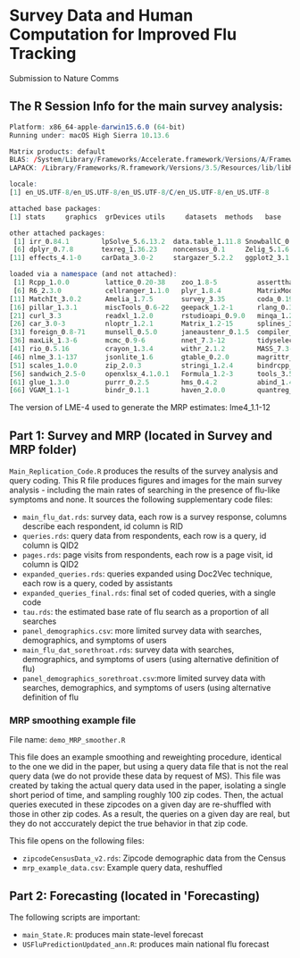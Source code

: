 # Survey Data and Human Computation for Improved Flu Tracking
Submission to Nature Comms

## The R Session Info for the main survey analysis: 
```R version 3.5.2 (2018-12-20)
Platform: x86_64-apple-darwin15.6.0 (64-bit)
Running under: macOS High Sierra 10.13.6

Matrix products: default
BLAS: /System/Library/Frameworks/Accelerate.framework/Versions/A/Frameworks/vecLib.framework/Versions/A/libBLAS.dylib
LAPACK: /Library/Frameworks/R.framework/Versions/3.5/Resources/lib/libRlapack.dylib

locale:
[1] en_US.UTF-8/en_US.UTF-8/en_US.UTF-8/C/en_US.UTF-8/en_US.UTF-8

attached base packages:
[1] stats     graphics  grDevices utils     datasets  methods   base     

other attached packages:
 [1] irr_0.84.1        lpSolve_5.6.13.2  data.table_1.11.8 SnowballC_0.6.0   tidytext_0.2.2   
 [6] dplyr_0.7.8       texreg_1.36.23    noncensus_0.1     Zelig_5.1.6.1     survival_2.43-3  
[11] effects_4.1-0     carData_3.0-2     stargazer_5.2.2   ggplot2_3.1.0    

loaded via a namespace (and not attached):
 [1] Rcpp_1.0.0         lattice_0.20-38    zoo_1.8-5          assertthat_0.2.0   lmtest_0.9-37     
 [6] R6_2.3.0           cellranger_1.1.0   plyr_1.8.4         MatrixModels_0.4-1 stats4_3.5.2      
[11] MatchIt_3.0.2      Amelia_1.7.5       survey_3.35        coda_0.19-3        AER_1.2-7         
[16] pillar_1.3.1       miscTools_0.6-22   geepack_1.2-1      rlang_0.3.1        lazyeval_0.2.1    
[21] curl_3.3           readxl_1.2.0       rstudioapi_0.9.0   minqa_1.2.4        SparseM_1.77      
[26] car_3.0-3          nloptr_1.2.1       Matrix_1.2-15      splines_3.5.2      lme4_1.1-19       
[31] foreign_0.8-71     munsell_0.5.0      janeaustenr_0.1.5  compiler_3.5.2     pkgconfig_2.0.2   
[36] maxLik_1.3-6       mcmc_0.9-6         nnet_7.3-12        tidyselect_0.2.5   tibble_2.0.0      
[41] rio_0.5.16         crayon_1.3.4       withr_2.1.2        MASS_7.3-51.1      grid_3.5.2        
[46] nlme_3.1-137       jsonlite_1.6       gtable_0.2.0       magrittr_1.5       tokenizers_0.2.1  
[51] scales_1.0.0       zip_2.0.3          stringi_1.2.4      bindrcpp_0.2.2     generics_0.0.2    
[56] sandwich_2.5-0     openxlsx_4.1.0.1   Formula_1.2-3      tools_3.5.2        forcats_0.3.0     
[61] glue_1.3.0         purrr_0.2.5        hms_0.4.2          abind_1.4-5        colorspace_1.3-2  
[66] VGAM_1.1-1         bindr_0.1.1        haven_2.0.0        quantreg_5.51      MCMCpack_1.4-4    
```

The version of LME-4 used to generate the MRP estimates: lme4_1.1-12


## Part 1: Survey and MRP (located in Survey and MRP folder)
 
`Main_Replication_Code.R` produces the results of the survey analysis and query coding. This R file produces figures and images for the main survey analysis - including the main rates of searching in the presence of flu-like symptoms and none. It sources the following supplementary code files:

* `main_flu_dat.rds`: survey data, each row is a survey response, columns describe each respondent, id column is RID
* `queries.rds`: query data from respondents, each row is a query, id column is QID2
* `pages.rds`: page visits from respondents, each row is a page visit, id column is QID2
* `expanded_queries.rds`: queries expanded using Doc2Vec technique, each row is a query, coded by assistants
* `expanded_queries_final.rds`: final set of coded queries, with a single code
* `tau.rds`: the estimated base rate of flu search as a proportion of all searches
* `panel_demographics.csv`: more limited survey data with searches, demographics, and symptoms of users
* `main_flu_dat_sorethroat.rds`: survey data with searches, demographics, and symptoms of users (using alternative definition of flu) 
* `panel_demographics_sorethroat.csv`:more limited survey data with searches, demographics, and symptoms of users (using alternative definition of flu
 
### MRP smoothing example file
File name: `demo_MRP_smoother.R`

This file does an example smoothing and reweighting procedure, identical to the one we did in the paper, but using a query data file that is not the real query data (we do not provide these data by request of MS). This file was created by taking the actual query data used in the paper, isolating a single short period of time, and sampling roughly 100 zip codes. Then, the actual queries executed in these zipcodes on a given day are re-shuffled with those in other zip codes. As a result, the queries on a given day are real, but they do not acccurately depict the true behavior in that zip code. 

This file opens on the following files:

* `zipcodeCensusData_v2.rds`: Zipcode demographic data from the Census
* `mrp_example_data.csv`: Example query data, reshuffled 


## Part 2: Forecasting (located in 'Forecasting)

The following scripts are important:

* `main_State.R`: produces main state-level forecast
* `USFluPredictionUpdated_ann.R`: produces main national flu forecast



